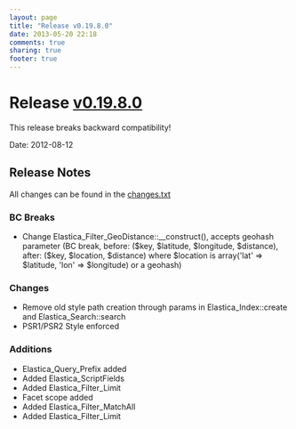 ```yaml
---
layout: page
title: "Release v0.19.8.0"
date: 2013-05-20 22:18
comments: true
sharing: true
footer: true
---
```

<h1>Release <a href="https://github.com/ruflin/Elastica/tree/v0.19.8.0">v0.19.8.0</a></h1>
<p>This release breaks backward compatibility!</p>
Date: 2012-08-12
<h2>Release Notes</h2>
<p>All changes can be found in the <a href="https://github.com/ruflin/Elastica/blob/v0.19.8.0/changes.txt">changes.txt</a></p>

<h3>BC Breaks</h3>
<ul>
	<li>Change Elastica_Filter_GeoDistance::__construct(), accepts geohash parameter (BC break, before: ($key, $latitude, $longitude, $distance), after: ($key, $location, $distance) where $location is array('lat' => $latitude, 'lon' => $longitude) or a geohash)</li>
</ul>

<h3>Changes</h3>
<ul>
	<li>Remove old style path creation through params in Elastica_Index::create and Elastica_Search::search</li>
	<li>PSR1/PSR2 Style enforced</li>
</ul>

<h3>Additions</h3>
<ul>
	<li>Elastica_Query_Prefix added</li>
	<li>Added Elastica_ScriptFields</li>
	<li>Added Elastica_Filter_Limit</li>
	<li>Facet scope added</li>
	<li>Added Elastica_Filter_MatchAll</li>
	<li>Added Elastica_Filter_Limit</li>
</ul>